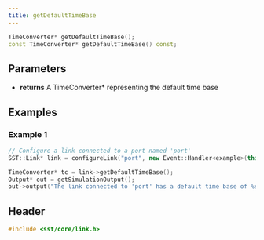 ```yaml
---
title: getDefaultTimeBase
---
```


```cpp
TimeConverter* getDefaultTimeBase();
const TimeConverter* getDefaultTimeBase() const;
```

## Parameters
* **returns** A TimeConverter* representing the default time base


## Examples

### Example 1
```cpp
// Configure a link connected to a port named 'port' 
SST::Link* link = configureLink("port", new Event::Handler<example>(this, &example::handleEvent));

TimeConverter* tc = link->getDefaultTimeBase();
Output* out = getSimulationOutput();
out->output("The link connected to 'port' has a default time base of %s\n", tc->getPeriod().toStringBestSI().c_str());
```

## Header
```cpp
#include <sst/core/link.h>
```
